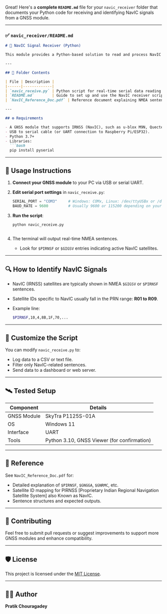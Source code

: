 Great! Here's a **complete `README.md`** file for your `navic_receiver` folder that documents your Python code for receiving and identifying NavIC signals from a GNSS module.

---

### ✅ `navic_receiver/README.md`

````markdown
# 📡 NavIC Signal Receiver (Python)

This module provides a Python-based solution to read and process NavIC (IRNSS) satellite signals using a GNSS module that supports `$PIRNSF`, `$GNGGA`, `$GNGLL`, `$GNRMC`, and `$GIGSV` NMEA sentences.

---

## 📁 Folder Contents

| File | Description |
|------|-------------|
| `navic_receive.py` | Python script for real-time serial data reading from GNSS module. |
| `README.md`        | Guide to set up and use the NavIC receiver script. |
| `NavIC_Reference_Doc.pdf` | Reference document explaining NMEA sentences and NavIC satellite details. |

---

## ⚙️ Requirements

- A GNSS module that supports IRNSS (NavIC), such as u-blox M9N, Quectel L76K, or equivalent.
- USB to serial cable (or UART connection to Raspberry Pi/ESP32).
- Python 3.7+
- Libraries:
  ```bash
  pip install pyserial
````

---

## 🚀 Usage Instructions

1. **Connect your GNSS module** to your PC via USB or serial UART.
2. **Edit serial port settings** in `navic_receive.py`:

   ```python
   SERIAL_PORT = "COM3"     # Windows: COMx, Linux: /dev/ttyUSBx or /dev/ttySx
   BAUD_RATE = 9600         # Usually 9600 or 115200 depending on your module
   ```
3. **Run the script**:

   ```bash
   python navic_receive.py
  
4. The terminal will output real-time NMEA sentences.

   * Look for `$PIRNSF` or `$GIGSV` entries indicating active NavIC satellites.

---

## 🔍 How to Identify NavIC Signals

* NavIC (IRNSS) satellites are typically shown in NMEA `$GIGSV` or `$PIRNSF` sentences.
* Satellite IDs specific to NavIC usually fall in the PRN range: **R01 to R09**.
* Example line:

  ```bash
  $PIRNSF,10,4,8B,1F,70,...
  

---

## 📄 Customize the Script

You can modify `navic_receive.py` to:

* Log data to a CSV or text file.
* Filter only NavIC-related sentences.
* Send data to a dashboard or web server.

---

## 🛰️ Tested Setup

| Component   | Details                                     |
| ----------- | ------------------------------------------- |
| GNSS Module | SkyTra P1125S-01A                           |
| OS          | Windows 11                                  |
| Interface   |  UART                                       |
| Tools       | Python 3.10, GNSS Viewer (for confirmation) |

---

## 🧠 Reference

See `NavIC_Reference_Doc.pdf` for:

* Detailed explanation of `$PIRNSF`, `$GNGGA`, `$GNRMC`, etc.
* Satellite ID mapping for PIRNSS [Proprietary Indian Regional Navigation Satellite System] also Known as NavIC.
* Sentence structures and expected outputs.

---

## 🤝 Contributing

Feel free to submit pull requests or suggest improvements to support more GNSS modules and enhance compatibility.

---

## 🛡️ License

This project is licensed under the [MIT License](https://opensource.org/licenses/MIT).

---

## 👨‍💻 Author

**Pratik Chouragadey**

```


